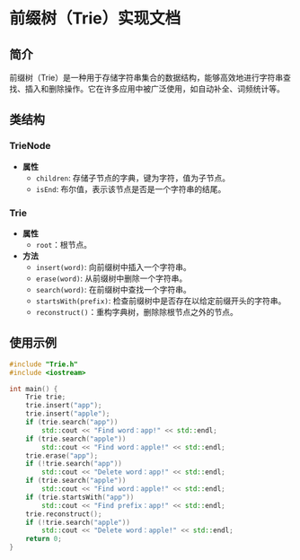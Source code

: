 # 前缀树（Trie）实现文档

## 简介
前缀树（Trie）是一种用于存储字符串集合的数据结构，能够高效地进行字符串查找、插入和删除操作。它在许多应用中被广泛使用，如自动补全、词频统计等。

## 类结构
### TrieNode
- **属性**
    - `children`: 存储子节点的字典，键为字符，值为子节点。
    - `isEnd`: 布尔值，表示该节点是否是一个字符串的结尾。

### Trie
- **属性**
    - `root`：根节点。
- **方法**
    - `insert(word)`: 向前缀树中插入一个字符串。
    - `erase(word)`: 从前缀树中删除一个字符串。
    - `search(word)`: 在前缀树中查找一个字符串。
    - `startsWith(prefix)`: 检查前缀树中是否存在以给定前缀开头的字符串。
    - `reconstruct()`：重构字典树，删除除根节点之外的节点。

## 使用示例
```c++
#include "Trie.h"
#include <iostream>

int main() {
    Trie trie;
    trie.insert("app");
    trie.insert("apple");
    if (trie.search("app"))
        std::cout << "Find word：app!" << std::endl;
    if (trie.search("apple"))
        std::cout << "Find word：apple!" << std::endl;
    trie.erase("app");
    if (!trie.search("app"))
        std::cout << "Delete word：app!" << std::endl;
    if (trie.search("apple"))
        std::cout << "Find word：apple!" << std::endl;
    if (trie.startsWith("app"))
        std::cout << "Find prefix：app!" << std::endl;
    trie.reconstruct();
    if (!trie.search("apple"))
        std::cout << "Delete word：apple!" << std::endl;
    return 0;
}
